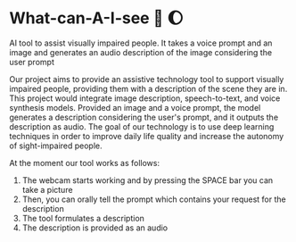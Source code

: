 # What-can-A-I-see :eyes: :waxing_gibbous_moon:
AI tool to assist visually impaired people. It takes a voice prompt and an image and generates an audio description of the image considering the user prompt

Our project aims to provide an assistive technology tool to support visually impaired people, providing them with a description of the scene they are in. This project would integrate image description, speech-to-text, and voice synthesis models. Provided an image and a voice prompt, the model generates a description considering the user's prompt, and it outputs the description as audio. The goal of our technology is to use deep learning techniques in order to improve daily life quality and increase the autonomy of sight-impaired people.

At the moment our tool works as follows:
  1. The webcam starts working and by pressing the SPACE bar you can take a picture
  2. Then, you can orally tell the prompt which contains your request for the description
  3. The tool formulates a description
  4. The description is provided as an audio 
